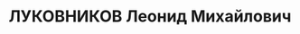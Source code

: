 ---
title: ЛУКОВНИКОВ Леонид Михайлович
description: "Род. в 1915, г. Балахна, русский. Проживал: г. Горький. Студент института\
  \ инженеров водного транспорта \n  Арестован в 1937. Обв. по ст. 17-58-8, 58-11.\
  \ Приговор: ВК ВС СССР – к 10 г. ИТЛ, 5 г. п/п"
---